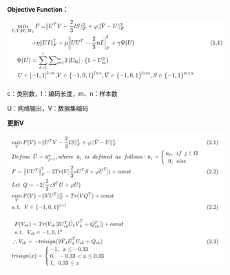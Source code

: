 **Objective Function：**

<img src=".\objective.png" style="zoom:60%;" />

c：类别数，l：编码长度，m、n：样本数

U：网络输出，V：数据集编码



**更新V**

<img src=".\solve.png" style="zoom:60%;" />

